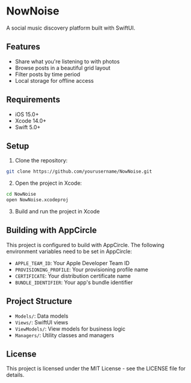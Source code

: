 # NowNoise

A social music discovery platform built with SwiftUI.

## Features

- Share what you're listening to with photos
- Browse posts in a beautiful grid layout
- Filter posts by time period
- Local storage for offline access

## Requirements

- iOS 15.0+
- Xcode 14.0+
- Swift 5.0+

## Setup

1. Clone the repository:
```bash
git clone https://github.com/yourusername/NowNoise.git
```

2. Open the project in Xcode:
```bash
cd NowNoise
open NowNoise.xcodeproj
```

3. Build and run the project in Xcode

## Building with AppCircle

This project is configured to build with AppCircle. The following environment variables need to be set in AppCircle:

- `APPLE_TEAM_ID`: Your Apple Developer Team ID
- `PROVISIONING_PROFILE`: Your provisioning profile name
- `CERTIFICATE`: Your distribution certificate name
- `BUNDLE_IDENTIFIER`: Your app's bundle identifier

## Project Structure

- `Models/`: Data models
- `Views/`: SwiftUI views
- `ViewModels/`: View models for business logic
- `Managers/`: Utility classes and managers

## License

This project is licensed under the MIT License - see the LICENSE file for details. 